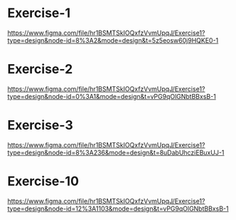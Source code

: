 # Exercise-1
https://www.figma.com/file/hr1BSMTSkIOQxfzVvmUpqJ/Exercise1?type=design&node-id=8%3A2&mode=design&t=5z5eosw60j9HQKE0-1

# Exercise-2
https://www.figma.com/file/hr1BSMTSkIOQxfzVvmUpqJ/Exercise1?type=design&node-id=0%3A1&mode=design&t=vPG9qOlGNbtBBxsB-1

# Exercise-3
https://www.figma.com/file/hr1BSMTSkIOQxfzVvmUpqJ/Exercise1?type=design&node-id=8%3A236&mode=design&t=8uDabUhcziEBuxUJ-1

# Exercise-10
https://www.figma.com/file/hr1BSMTSkIOQxfzVvmUpqJ/Exercise1?type=design&node-id=12%3A1103&mode=design&t=vPG9qOlGNbtBBxsB-1